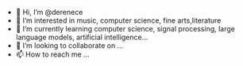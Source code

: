 - 👋 Hi, I’m @derenece
- 👀 I’m interested in music, computer science, fine arts,literature
- 🌱 I’m currently learning computer science, signal processing, large language models, artificial intelligence...
- 💞️ I’m looking to collaborate on ...
- 📫 How to reach me ...

<!---
derenece/derenece is a ✨ special ✨ repository because its `README.md` (this file) appears on your GitHub profile.
You can click the Preview link to take a look at your changes.
--->
